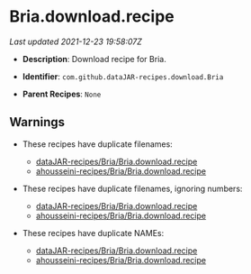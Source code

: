 # Bria.download.recipe

_Last updated 2021-12-23 19:58:07Z_

- **Description**: Download recipe for Bria.

- **Identifier**: `com.github.dataJAR-recipes.download.Bria`

- **Parent Recipes**: `None`

## Warnings

- These recipes have duplicate filenames:
    - [dataJAR-recipes/Bria/Bria.download.recipe](/autopkg-dupe-tracker/dataJAR-recipes/Bria/Bria.download.recipe)
    - [ahousseini-recipes/Bria/Bria.download.recipe](/autopkg-dupe-tracker/ahousseini-recipes/Bria/Bria.download.recipe)

- These recipes have duplicate filenames, ignoring numbers:
    - [dataJAR-recipes/Bria/Bria.download.recipe](/autopkg-dupe-tracker/dataJAR-recipes/Bria/Bria.download.recipe)
    - [ahousseini-recipes/Bria/Bria.download.recipe](/autopkg-dupe-tracker/ahousseini-recipes/Bria/Bria.download.recipe)

- These recipes have duplicate NAMEs:
    - [dataJAR-recipes/Bria/Bria.download.recipe](/autopkg-dupe-tracker/dataJAR-recipes/Bria/Bria.download.recipe)
    - [ahousseini-recipes/Bria/Bria.download.recipe](/autopkg-dupe-tracker/ahousseini-recipes/Bria/Bria.download.recipe)